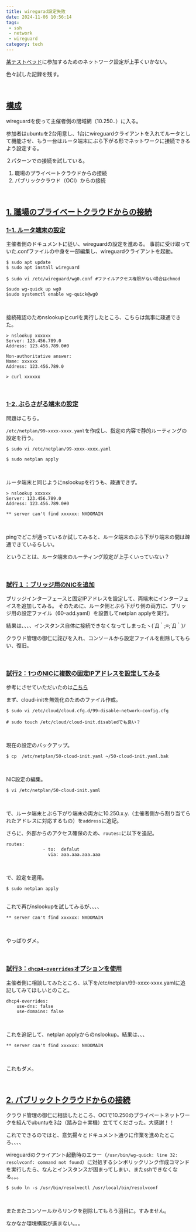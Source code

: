 ```yaml
---
title: wiregurad設定失敗
date: 2024-11-06 10:56:14
tags: 
 - ssh
 - network
 - wireguard
category: tech
---
```


[某テストベッド](https://it.impress.co.jp/category/c320097)に参加するためのネットワーク設定が上手くいかない。

色々試した記録を残す。

<br>

## <u>構成</u>

wireguardを使って主催者側の閉域網（10.250.*.*）に入る。

参加者はubuntuを2台用意し、1台にwireguardクライアントを入れてルータとして機能させ、もう一台はルータ端末にぶら下がる形でネットワークに接続できるよう設定する。

２パターンでの接続を試している。

1. 職場のプライベートクラウドからの接続
2. パブリッククラウド（OCI）からの接続

<br>

## <u>1. 職場のプライベートクラウドからの接続</u>

### <u>1-1. ルータ端末の設定</u>

主催者側のドキュメントに従い、wireguardの設定を進める。
事前に受け取っていた.confファイルの中身を一部編集し、wireguardクライアントを起動。

~~~
$ sudo apt update
$ sudo apt install wireguard

$ sudo vi /etc/wireguard/wg0.conf #ファイルアクセス権限がない場合はchmod

$sudo wg-quick up wg0
$sudo systemctl enable wg-quick@wg0
~~~
<br>

接続確認のためnslookupとcurlを実行したところ、こちらは無事に疎通できた。

~~~
> nslookup xxxxxx
Server: 123.456.789.0
Address: 123.456.789.0#0

Non-authoritative answer:
Name: xxxxxx
Address: 123.456.789.0

> curl xxxxxx
~~~
<br>

### <u>1-2. ぶらさがる端末の設定</u>

問題はこちら。

`/etc/netplan/99-xxxx-xxxx.yaml`を作成し、指定の内容で静的ルーティングの設定を行う。

~~~
$ sudo vi /etc/netplan/99-xxxx-xxxx.yaml

$ sudo netplan apply
~~~
<br>

ルータ端末と同じようにnslookupを行うも、疎通できず。

~~~
> nslookup xxxxxx
Server: 123.456.789.0
Address: 123.456.789.0#0

** server can't find xxxxxx: NXDOMAIN
~~~
<br>

pingでどこが通っているか試してみると、ルータ端末のぶら下がり端末の間は疎通できているらしい。

ということは、ルータ端末のルーティング設定が上手くいっていない？

<br>

### <u>試行１：ブリッジ用のNICを追加</u>

ブリッジインターフェースと固定IPアドレスを設定して、両端末にインターフェイスを追加してみる。
そのために、ルータ側とぶら下がり側の両方に、ブリッジ用の設定ファイル（60-add.yaml）を設置してnetplan applyを実行。

結果は、、、、インスタンス自体に接続できなくなってしまったヽ(´Д｀;≡;´Д｀)ﾉ

クラウド管理の御仁に詫びを入れ、コンソールから設定ファイルを削除してもらい、復旧。

<br>

### <u>試行2：1つのNICに複数の固定IPアドレスを設定してみる</u>

参考にさせていただいたのは[こちら](https://qiita.com/rat-engineer755/items/b04e128ee1d2cb4437a5)

まず、cloud-initを無効化のためのファイル作成。

~~~
$ sudo vi /etc/cloud/cloud.cfg.d/99-disable-network-config.cfg

# sudo touch /etc/cloud/cloud-init.disabledでも良い？
~~~
<br>

現在の設定のバックアップ。

~~~
$ cp  /etc/netplan/50-cloud-init.yaml ~/50-cloud-init.yaml.bak
~~~
<br>

NIC設定の編集。

~~~
$ vi /etc/netplan/50-cloud-init.yaml
~~~
<br>

で、ルータ端末とぶら下がり端末の両方に10.250.x.y.（主催者側から割り当てられたアドレスに対応するもの）を`address`に追記。

さらに、外部からのアクセス確保のため、`routes:`に以下を追記。

~~~
routes: 
              - to:  defalut
                via: aaa.aaa.aaa.aaa 
~~~
<br>

で、設定を適用。

~~~
$ sudo netplan apply
~~~
<br>
これで再びnslookupを試してみるが、、、、

~~~
** server can't find xxxxxx: NXDOMAIN
~~~
<br>

やっぱりダメ。

<br>

### <u>試行3：`dhcp4-overrides`オプションを使用</u>

主催者側に相談してみたところ、以下を/etc/netplan/99-xxxx-xxxx.yamlに追記してみてほしいとのこと。

~~~
dhcp4-overrides:
    use-dns: false
    use-domains: false
~~~
<br>

これを追記して、netplan applyからのnslookup。結果は、、、

~~~
** server can't find xxxxxx: NXDOMAIN
~~~
<br>

これもダメ。

<br>

## <u>2. パブリックトクラウドからの接続</u>

クラウド管理の御仁に相談したところ、OCIで10.250のプライベートネットワークを組んでubuntuを3台（踏み台＋実機）立ててくださった。大感謝！！

これでできるのではと、意気揚々とドキュメント通りに作業を進めたところ、、、、

wireguardのクライアント起動時のエラー（`/usr/bin/wg-quick: line 32: resolvconf: command not found`）に対処するシンボリックリンク作成コマンドを実行したら、なんとインスタンスが固まってしまい、またsshできなくなる。。。

~~~
$ sudo ln -s /usr/bin/resolvectl /usr/local/bin/resolvconf
~~~
<br>

またまたコンソールからリンクを削除してもらう羽目に。すみません。

なかなか環境構築が進まない。。。

<br>